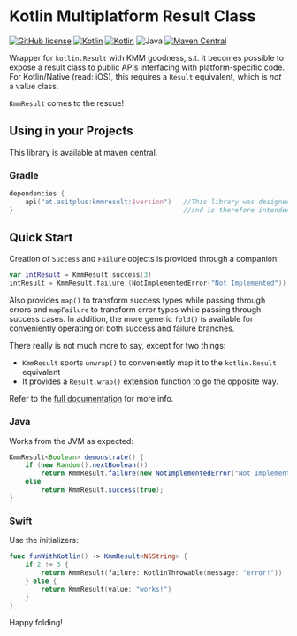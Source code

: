 # Kotlin Multiplatform Result Class
[![GitHub license](https://img.shields.io/badge/license-Apache%20License%202.0-brightgreen.svg?style=flat)](http://www.apache.org/licenses/LICENSE-2.0)
[![Kotlin](https://img.shields.io/badge/kotlin-multiplatform--mobile-orange.svg?logo=kotlin)](http://kotlinlang.org)
[![Kotlin](https://img.shields.io/badge/kotlin-1.8.10-blue.svg?logo=kotlin)](http://kotlinlang.org)
![Java](https://img.shields.io/badge/java-11-blue.svg?logo=OPENJDK)
[![Maven Central](https://img.shields.io/maven-central/v/at.asitplus/kmmresult)](https://mvnrepository.com/artifact/at.asitplus/kmmresult/)

Wrapper for `kotlin.Result` with KMM goodness, s.t. it becomes possible to expose a result class to 
public APIs interfacing with platform-specific code. For Kotlin/Native (read: iOS), this requires a `Result` equivalent, which
is *not* a value class.

`KmmResult` comes to the rescue!


## Using in your Projects

This library is available at maven central.

### Gradle

```kotlin
dependencies {
    api("at.asitplus:kmmresult:$version")   //This library was designed to play well with multiplatform APIs
}                                           //and is therefore intended to be exposed through your public API
```

## Quick Start
Creation of `Success` and `Failure` objects is provided through a companion:

```kotlin
var intResult = KmmResult.success(3)
intResult = KmmResult.failure (NotImplementedError("Not Implemented"))
```

Also provides `map()`  to transform success types while passing through errors and `mapFailure` to transform error types
while passing through success cases.
In addition, the more generic `fold()` is available for conveniently operating on both success and failure branches. 


There really is not much more to say, except for two things:
 - `KmmResult` sports `unwrap()` to conveniently map it to the `kotlin.Result` equivalent
 - It provides a `Result.wrap()` extension function to go the opposite way.

Refer to the [full documentation](https://a-sit-plus.github.io/kmmresult) for more info. 

### Java
Works from the JVM as expected:

```java
KmmResult<Boolean> demonstrate() {
    if (new Random().nextBoolean())
        return KmmResult.failure(new NotImplementedError("Not Implemented"));
    else
        return KmmResult.success(true);
}
```

### Swift
Use the initializers:

```swift
func funWithKotlin() -> KmmResult<NSString> {
    if 2 != 3 {
        return KmmResult(failure: KotlinThrowable(message: "error!"))
    } else {
        return KmmResult(value: "works!")
    }
}
```

Happy folding!